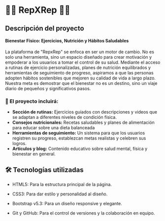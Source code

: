 # 🏋️‍♀️ RepXRep 🏋️‍♂️
## Descripción del proyecto
####  Bienestar Físico: Ejercicios, Nutrición y Hábitos Saludables
 La plataforma de "RepxRep" se enfoca en ser un motor de cambio. No es solo una herramienta, sino un espacio diseñado para crear motivación y empoderar a los usuarios a tomar el control de su salud. Mediante el acceso a rutinas de ejercicio personalizadas, planes de nutrición equilibrados y herramientas de seguimiento de progreso, aspiramos a que las personas adopten hábitos sostenibles que mejoren su calidad de vida a largo plazo. Nuestra meta es demostrar que el bienestar no es un destino, sino un viaje diario de pequeños y significativos pasos.
### 📌 El proyecto incluirá:

- **Sección de rutinas:** Ejercicios guiados con descripciones y videos que se adaptan a diferentes niveles de condición física.
- **Consejos nutricionales:** Recetas saludables y planes de alimentación para educar sobre una dieta balanceada
- **Herramientas de seguimiento:** Un sistema para que los usuarios registren su progreso, establezcan metas realistas y celebren sus logros.
- **Artículos y blog:** Contenido educativo sobre salud mental, física y bienestar en general.

## 🛠️ Tecnologías utilizadas
- HTML5: Para la estructura principal de la página.

- CSS3: Para dar estilo y personalidad al diseño.

- Bootstrap v5.3: Para un diseño responsive y elegante.

- Git y GitHub: Para el control de versiones y la colaboración en equipo.
